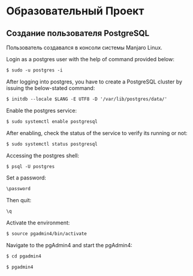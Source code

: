 # Образовательный Проект

## Создание пользователя PostgreSQL
Пользователь создавался в консоли системы Manjaro Linux.

Login as a postgres user with the help of command provided below:
```css
$ sudo -u postgres -i
```

After logging into postgres, you have to create a PostgreSQL cluster by issuing the below-stated command:
```css
$ initdb --locale $LANG -E UTF8 -D '/var/lib/postgres/data/'
```

Enable the postgres service:
```css
$ sudo systemctl enable postgresql
```

After enabling, check the status of the service to verify its running or not:
```css
$ sudo systemctl status postgresql
```

Accessing the postgres shell:
```css
$ psql -U postgres
```

Set a password:
```css
\password
```

Then quit:
```css
\q
```

Activate the environment:
```css
$ source pgadmin4/bin/activate
```

Navigate to the pgAdmin4 and start the pgAdmin4:
```css
$ cd pgadmin4
```

```css
$ pgadmin4
```
